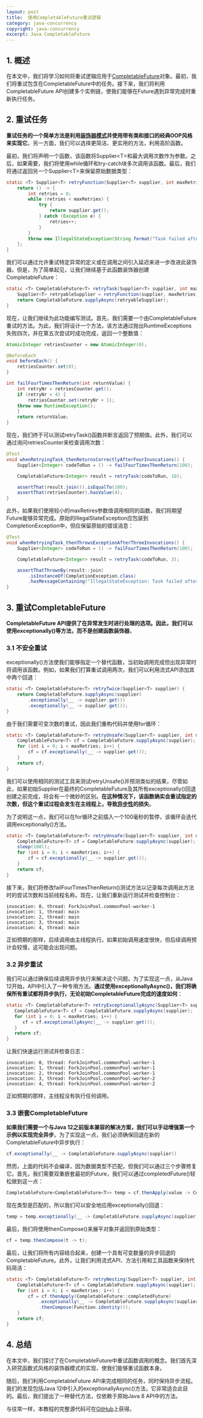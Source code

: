 ```yaml
---
layout: post
title:  使用CompletableFuture重试逻辑
category: java-concurrency
copyright: java-concurrency
excerpt: Java CompletableFuture
---
```


## 1. 概述

在本文中，我们将学习如何将重试逻辑应用于[CompletableFuture](https://www.baeldung.com/java-completablefuture)对象。最初，我们将重试包含在CompletableFuture中的任务。接下来，我们将利用CompletableFuture API创建多个实例链，使我们能够在Future遇到异常完成时重新执行任务。

## 2. 重试任务

**重试任务的一个简单方法是利用[装饰器模式](https://www.baeldung.com/java-decorator-pattern)并使用带有类和接口的经典OOP风格来实现它**。另一方面，我们可以选择更简洁、更实用的方法，利用高阶函数。

最初，我们将声明一个函数，该函数将Supplier<T\>和最大调用次数作为参数。之后，如果需要，我们将使用while循环和try-catch块多次调用该函数。最后，我们将通过返回另一个Supplier<T\>来保留原始数据类型：

```java
static <T> Supplier<T> retryFunction(Supplier<T> supplier, int maxRetries) {
    return () -> {
        int retries = 0;
	    while (retries < maxRetries) {
	        try {
	            return supplier.get();
	        } catch (Exception e) {
	            retries++;
	        }
        }
	    throw new IllegalStateException(String.format("Task failed after %s attempts", maxRetries));
    };
}
```

我们可以通过允许重试特定异常的定义或在调用之间引入延迟来进一步改进此装饰器。但是，为了简单起见，让我们继续基于此函数装饰器创建CompletableFuture：

```java
static <T> CompletableFuture<T> retryTask(Supplier<T> supplier, int maxRetries) {
    Supplier<T> retryableSupplier = retryFunction(supplier, maxRetries);
    return CompletableFuture.supplyAsync(retryableSupplier);
}
```

现在，让我们继续为此功能编写测试。首先，我们需要一个由CompletableFuture重试的方法。为此，我们将设计一个方法，该方法通过抛出RuntimeExceptions失败四次，并在第五次尝试时成功完成，返回一个整数值：

```java
AtomicInteger retriesCounter = new AtomicInteger(0);

@BeforeEach
void beforeEach() {
    retriesCounter.set(0);
}

int failFourTimesThenReturn(int returnValue) {
    int retryNr = retriesCounter.get();
    if (retryNr < 4) {
        retriesCounter.set(retryNr + 1);
	throw new RuntimeException();
    }
    return returnValue;
}
```

现在，我们终于可以测试retryTask()函数并断言返回了预期值。此外，我们可以通过询问retriesCounter来检查调用次数：

```java
@Test
void whenRetryingTask_thenReturnsCorrectlyAfterFourInvocations() {
    Supplier<Integer> codeToRun = () -> failFourTimesThenReturn(100);

    CompletableFuture<Integer> result = retryTask(codeToRun, 10);

    assertThat(result.join()).isEqualTo(100);
    assertThat(retriesCounter).hasValue(4);
}
```

此外，如果我们使用较小的maxRetires参数值调用相同的函数，我们将期望Future能够异常完成。原始的IllegalStateException应包装到CompletionException中，但应保留原始的错误消息：

```java
@Test
void whenRetryingTask_thenThrowsExceptionAfterThreeInvocations() {
    Supplier<Integer> codeToRun = () -> failFourTimesThenReturn(100);

    CompletableFuture<Integer> result = retryTask(codeToRun, 3);

    assertThatThrownBy(result::join)
        .isInstanceOf(CompletionException.class)
        .hasMessageContaining("IllegalStateException: Task failed after 3 attempts");
}
```

## 3. 重试CompletableFuture

**CompletableFuture API提供了在异常发生时进行处理的选项。因此，我们可以使用exceptionally()等方法，而不是创建函数装饰器**。

### 3.1 不安全重试

exceptionally()方法使我们能够指定一个替代函数，当初始调用完成但出现异常时将调用该函数。例如，如果我们打算重试调用两次，我们可以利用流式API添加其中两个回退：

```java
static <T> CompletableFuture<T> retryTwice(Supplier<T> supplier) {
    return CompletableFuture.supplyAsync(supplier)
        .exceptionally(__ -> supplier.get())
        .exceptionally(__ -> supplier.get());
}
```

由于我们需要可变次数的重试，因此我们重构代码并使用for循环：

```java
static <T> CompletableFuture<T> retryUnsafe(Supplier<T> supplier, int maxRetries) {
    CompletableFuture<T> cf = CompletableFuture.supplyAsync(supplier);
    for (int i = 0; i < maxRetries; i++) {
        cf = cf.exceptionally(__ -> supplier.get());
    }
    return cf;
}
```

我们可以使用相同的测试工具来测试retryUnsafe()并预测类似的结果，尽管如此，如果初始Supplier在最终的CompletableFuture及其所有exceptionally()回退创建之前完成，将会有一个微妙的区别。**在这种情况下，该函数确实会重试指定的次数，但这个重试过程会发生在主线程上，导致[异步性](https://www.baeldung.com/java-completablefuture-non-blocking)的损失**。

为了说明这一点，我们可以在for循环之前插入一个100毫秒的暂停，该循环会迭代调用exceptionally()方法。

```java
static <T> CompletableFuture<T> retryUnsafe(Supplier<T> supplier, int maxRetries) {
    CompletableFuture<T> cf = CompletableFuture.supplyAsync(supplier);  
    sleep(100l);
    for (int i = 0; i < maxRetries; i++) {
        cf = cf.exceptionally(__ -> supplier.get());
    }
    return cf;
}
```

接下来，我们将修改failFourTimesThenReturn()测试方法以记录每次调用此方法时的尝试次数和当前线程名称。现在，让我们重新运行测试并检查控制台：

```text
invocation: 0, thread: ForkJoinPool.commonPool-worker-1
invocation: 1, thread: main
invocation: 2, thread: main
invocation: 3, thread: main
invocation: 4, thread: main
```

正如预期的那样，后续调用由主线程执行。如果初始调用速度很快，但后续调用预计会较慢，这可能会出现问题。

### 3.2 异步重试

我们可以通过确保后续调用异步执行来解决这个问题。为了实现这一点，从Java 12开始，API中引入了一种专用方法。**通过使用exceptionallyAsync()，我们将确保所有重试都将异步执行，无论初始CompletableFuture完成的速度如何**：

```java
static <T> CompletableFuture<T> retryExceptionallyAsync(Supplier<T> supplier, int maxRetries) {
   CompletableFuture<T> cf = CompletableFuture.supplyAsync(supplier);
   for (int i = 0; i < maxRetries; i++) {
      cf = cf.exceptionallyAsync(__ -> supplier.get());
   }
   return cf;
}
```

让我们快速运行测试并检查日志：

```text
invocation: 0, thread: ForkJoinPool.commonPool-worker-1
invocation: 1, thread: ForkJoinPool.commonPool-worker-1
invocation: 2, thread: ForkJoinPool.commonPool-worker-1
invocation: 3, thread: ForkJoinPool.commonPool-worker-2
invocation: 4, thread: ForkJoinPool.commonPool-worker-2
```

正如预期的那样，主线程没有执行任何调用。

### 3.3 嵌套CompletableFuture

**如果我们需要一个与Java 12之前版本兼容的解决方案，我们可以手动增强第一个示例以实现完全异步**。为了实现这一点，我们必须确保回退在新的CompletableFuture中异步执行：

```java
cf.exceptionally(__ -> CompletableFuture.supplyAsync(supplier))
```

然而，上面的代码不会编译，因为数据类型不匹配，但我们可以通过三个步骤修复它。首先，我们需要双重嵌套最初的Future，我们可以通过completedFuture()轻松做到这一点：

```java
CompletableFuture<CompletableFuture<T>> temp = cf.thenApply(value -> CompletableFuture.completedFuture(value));
```

现在类型是匹配的，所以我们可以安全地应用exceptionally()回退：

```java
temp = temp.exceptionally(__ -> CompletableFuture.supplyAsync(supplier));
```

最后，我们将使用thenCompose()来展平对象并返回到原始类型：

```java
cf = temp.thenCompose(t -> t);
```

最后，让我们将所有内容结合起来，创建一个具有可变数量的异步回退的CompletableFuture。此外，让我们利用流式API、方法引用和工具函数来保持代码简洁：

```java
static <T> CompletableFuture<T> retryNesting(Supplier<T> supplier, int maxRetries) {
    CompletableFuture<T> cf = CompletableFuture.supplyAsync(supplier);
    for (int i = 0; i < maxRetries; i++) {
        cf = cf.thenApply(CompletableFuture::completedFuture)
	        .exceptionally(__ -> CompletableFuture.supplyAsync(supplier))
	        .thenCompose(Function.identity());
    }
    return cf;
}
```

## 4. 总结

在本文中，我们探讨了在CompletableFuture中重试函数调用的概念。我们首先深入研究函数式风格的装饰器模式的实现，使我们能够重试函数本身。

随后，我们利用CompletableFuture API来完成相同的任务，同时保持异步流程。我们的发现包括Java 12中引入的exceptionallyAsync()方法，它非常适合此目的。最后，我们提出了一种替代方法，仅依赖于原始Java 8 API中的方法。

与往常一样，本教程的完整源代码可在[GitHub](https://github.com/tuyucheng7/taketoday-tutorial4j/tree/master/java-core-modules/java-concurrency-basic-3)上获得。